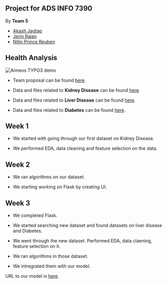 ## Project for ADS INFO 7390

By **Team 5** 

* [Akash Jagtap](jagtap.ak@husky.neu.edu)
* [Jerin Rajan](rajan.j@husky.neu.edu)
* [Nitin Prince Reuben](reuben.n@husky.neu.edu)

## Health Analysis

![Aimeos TYPO3 demo](http://s3.amazonaws.com/e4healthinc/wp-content/uploads/2016/03/16130531/medical_medium.png)

* Team proposal can be found [here](https://github.com/NortheasternUniversityADS/Final-Project/blob/master/Health%20Analysis.pdf).

* Data and files related to **Kidney Disease** can be found [here](https://github.com/RoyalRumble2018/Final-Project/tree/master/Kidney%20Disease). 

* Data and files related to **Liver Disease** can be found [here](https://github.com/RoyalRumble2018/Final-Project/tree/master/Liver%20Disease).

* Data and files related to **Diabetes** can be found [here](https://github.com/RoyalRumble2018/Final-Project/tree/master/Diabetes).


## Week 1

* We started with going through our first dataset on Kidney Disease.

* We performed EDA, data cleaning and feature selection on the data.

## Week 2

* We ran algorithms on our dataset.

* We starting working on Flask by creating UI.

## Week 3

* We completed Flask.

* We started searching new dataset and found datasets on liver disease and Diabetes.

* We went through the new dataset. Performed EDA, data claening, feature selection on it.

* We ran algorithms in those dataset.

* We intregrated them with our model.


URL to our model is [here](http://ec2-52-27-35-131.us-west-2.compute.amazonaws.com:5000).
